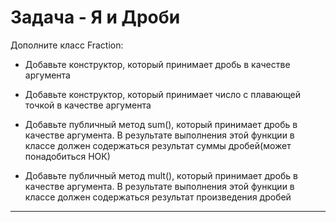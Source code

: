 # Задача - Я и Дроби
Дополните класс Fraction:

* Добавьте конструктор, который принимает дробь в качестве аргумента 

* Добавьте конструктор, который принимает число с плавающей точкой в качестве аргумента 

* Добавьте публичный метод sum(), который принимает дробь в качестве аргумента. В результате выполнения этой функции в классе должен содержаться результат суммы дробей(может понадобиться НОК)

* Добавьте публичный метод mult(), который принимает дробь в качестве аргумента. В результате выполнения этой функции в классе должен содержаться результат произведения дробей

---


